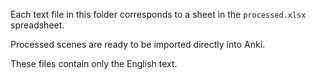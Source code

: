 Each text file in this folder corresponds to a sheet in the `processed.xlsx` spreadsheet.

Processed scenes are ready to be imported directly into Anki.

These files contain only the English text.